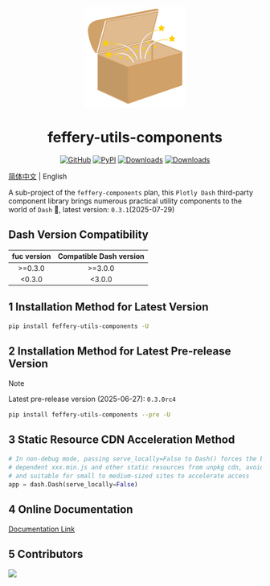 <p align="center">
	<img src="./fuc-logo.svg" height=200></img>
</p>
<h1 align="center">feffery-utils-components</h1>
<div align="center">

[![GitHub](https://img.shields.io/github/license/plotly/dash.svg?color=dark-green)](https://github.com/plotly/dash/blob/master/LICENSE)
[![PyPI](https://img.shields.io/pypi/v/feffery-utils-components.svg?color=dark-green)](https://pypi.org/project/feffery-utils-components/)
[![Downloads](https://pepy.tech/badge/feffery-utils-components)](https://pepy.tech/project/feffery-utils-components)
[![Downloads](https://pepy.tech/badge/feffery-utils-components/month)](https://pepy.tech/project/feffery-utils-components)

</div>

[简体中文](./README.md) | English

A sub-project of the `feffery-components` plan, this `Plotly Dash` third-party component library brings numerous practical utility components to the world of `Dash` 🥳, latest version: `0.3.1`(2025-07-29)

## Dash Version Compatibility

| fuc version | Compatible Dash version |
| :-----: | :----------: |
| >=0.3.0 |   >=3.0.0    |
| <0.3.0  |    <3.0.0    |

## 1 Installation Method for Latest Version

```bash
pip install feffery-utils-components -U
```

## 2 Installation Method for Latest Pre-release Version

> [!NOTE]  
> Latest pre-release version (2025-06-27): `0.3.0rc4`

```bash
pip install feffery-utils-components --pre -U
```

## 3 Static Resource CDN Acceleration Method

```Python
# In non-debug mode, passing serve_locally=False to Dash() forces the browser to load
# dependent xxx.min.js and other static resources from unpkg cdn, avoiding server bandwidth usage
# and suitable for small to medium-sized sites to accelerate access
app = dash.Dash(serve_locally=False)
```

## 4 Online Documentation

<a href='http://fuc.feffery.tech/' target='_blank'>Documentation Link</a>

## 5 Contributors

<a href = "https://github.com/CNFeffery/feffery-utils-components/graphs/contributors">
  <img src = "https://contrib.rocks/image?repo=CNFeffery/feffery-utils-components"/>
</a>